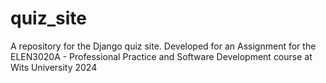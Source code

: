 # quiz_site
 A repository for the Django quiz site. Developed for an Assignment for the ELEN3020A - Professional Practice and Software Development course at Wits University 2024

